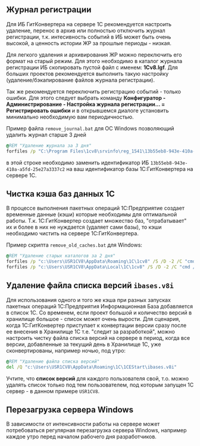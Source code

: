 ## Журнал регистрации

Для ИБ ГитКонвертера на сервере 1С рекомендуется настроить удаление, перенос в архив или полностью отключить журнал регистрации, т.к. интесивность событий в ИБ может быть очень высокой, а ценность истории ЖР за прошлые периоды - низкая.

Для легкого удаления и архивирования ЖР можно переключить его формат на старый режим. Для этого необходимо в каталог журнала регистрации ИБ скопировать пустой файл с именем: __1Cv8.lgf__.
Для больших проектов рекомендуется  выполнить такую настройку (удаление/бэкапирование файлов журнала регистрации).

Так же рекомендуется переключить регистрацию событий - только ошибки. Для этого следует выбрать команду __Конфигуратор - Администрирование - Настройка журнала регистрации... = Регистрировать ошибки__ и в открывшемся диалоге установить минимально необходимую вам периодичностью.

Пример файла `remove_journal.bat` для ОС Windows позволяющий удалить журнал старше 3 дней

```bat
@REM "Удаление журнала за 3 дня"
forfiles /p "C:\Program Files\1cv8\srvinfo\reg_1541\13b55eb8-943e-410a-a5fd-25e27a3337c2\1Cv8Log" /m *.lgp /D -3 /c "cmd /c del @file"
```

в этой строке необходимо заменить идентификатор ИБ `13b55eb8-943e-410a-a5fd-25e27a3337c2` на ваш идентификатор базы 1С:ГитКонвертера на сервере 1С.

## Чистка кэша баз данных 1С

В процессе выполнения пакетных операций 1С:Предприятие создает временные данные (кэши) которые необходимы для оптимальной работы. Т.к. 1С:ГитКонвертер создает множество баз, "отрабатывает" их и более в них не нуждается (удаляет сами базы), то кэши необходимо чистить на сервере 1С:ГитКонвертера.

Пример скрипта `remove_old_caches.bat` для Windows:

```bat
@REM "Удаление старых каталогов за 2 дня"
forfiles /p "c:\Users\USR1CV8\AppData\Roaming\1C\1cv8" /S /D -2 /C "cmd /c IF @isdir == TRUE rd /S /Q @path"
forfiles /p "c:\Users\USR1CV8\AppData\Local\1C\1cv8" /S /D -2 /C "cmd /c IF @isdir == TRUE rd /S /Q @path"
```

## Удаление файла списка версий `ibases.v8i`

Для использования одного и того же кэша при разных запусках пакетных операций 1С:Предприятия Информационная База добавляется в список 1С. Со временем, если проект большой и количество версий в хранилище большое - список может очень вырости. Для сценария, когда 1С:ГитКонвертер приступает к конвертации версии сразу после ее внесения в Хранилище 1С т.е. "следит за разработкой", можно настроить чистку файла списка версий на сервере в период, когда все версии, добавленные за текущий день в Хранилище 1С, уже сконвертированы, например ночью, под утро:

```bat
@REM "Удаление файла списка версий"
del /Q "c:\Users\USR1CV8\AppData\Roaming\1C\1CEStart\ibases.v8i"
```

Учтите, что **список версий** для каждого пользователя свой, т.о. можно удалять список только под тем пользователем, под которым запущен 1С сервер - в данном примере `USR1CV8`.

## Перезагрузка сервера Windows

В зависимости от интенсивности работы на сервере может потребоваться регулярная перезагрузка сервера Windows, например каждое утро перед началом рабочего дня разработчиков.